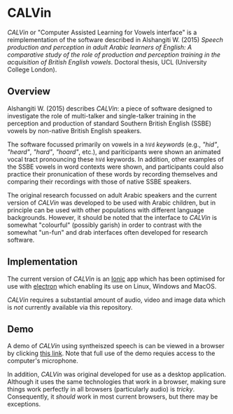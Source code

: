 # CALVin

*CALVin* or "Computer Assisted Learning for Vowels interface"
is a reimplementation of the software described in
Alshangiti W. (2015)
*Speech production and perception in adult Arabic learners of English:
A comparative study of the role of production and perception training
in the acquisition of British English vowels*. Doctoral thesis,
UCL (University College London).

## Overview

Alshangiti W. (2015) describes *CALVin*: a piece of
software designed to investigate the role of multi-talker and single-talker training in
the perception and production of standard Southern British English
(SSBE)
vowels by non-native British English speakers.

The software focussed primarily on vowels in a `hVd` _keywords_ (e.g.,
*"hid"*, *"heard"*, *"hard"*, *"hoard"*, etc.), and
pariticipants were shown an animated vocal tract
pronouncing these `hVd` keywords.
In addition, other examples of the SSBE vowels in
word contexts were shown, and
participants could also
practice their pronunication of these words by recording
themselves and comparing their recordings with those of
native SSBE speakers.

The original research focussed on adult Arabic speakers
and the current version of *CALVin* was developed to be used
with Arabic children, but in principle can be used with
other populations with different language backgrounds.
However, it should be noted that the interface to *CALVin*
is somewhat "colourful" (possibly garish) in order
to contrast with the somewhat "un-fun" and drab interfaces
often developed for research software.

## Implementation

The current version of *CALVin* is an [Ionic](https://ionicframework.com) app which has been optimised
for use with [electron](https://electronjs.org/) which
enabling its use on Linux, Windows and MacOS.

*CALVin* requires a substantial amount of audio, video
and image data which is _not_ currently available via this repository.


## Demo

A demo of *CALVin* using syntheiszed speech is can be viewed in a browser by clicking 
[this link](https://mwibrow.github.io/calvin-demo/). Note that full use of the demo
requies access to the computer's microphone.

In addition, *CALVin* was original developed for use as a desktop application.
Although it uses the same technologies that work in a browser, making sure
things work perfectly in all browsers (particularly audio) is _tricky_. 
Consequently, it _should_ work in most current browsers, but there may be exceptions.

